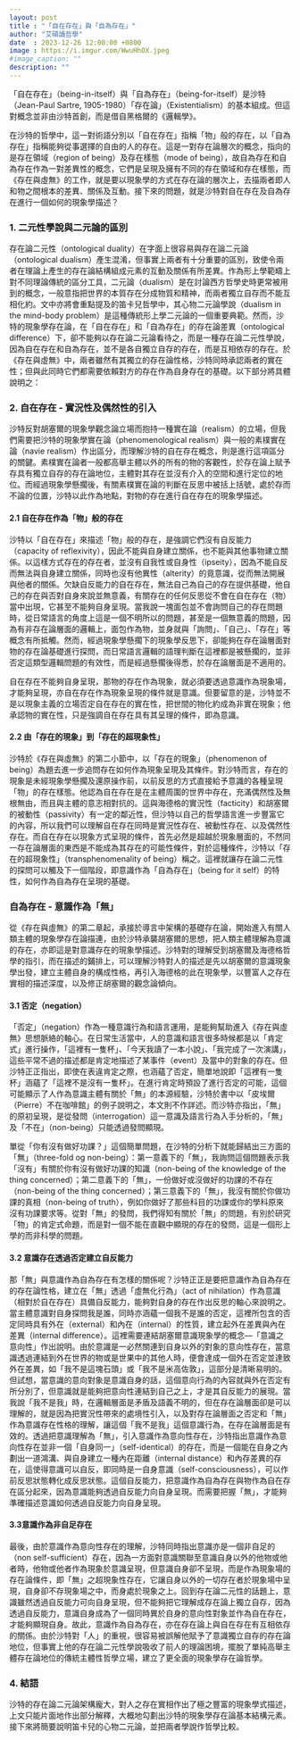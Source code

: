 ```yaml
---
layout: post
title : "「自在存在」與「自為存在」"
author: "艾碩讀哲學"
date  : 2023-12-26 12:00:00 +0800
image : https://i.imgur.com/WwuHhOX.jpeg
#image_caption: ""
description: ""
---
```


「自在存在」（being-in-itself）與「自為存在」（being-for-itself）是沙特（Jean-Paul Sartre, 1905-1980）「存在論」（Existentialism）的基本組成。但這對概念並非由沙特首創，而是借自黑格爾的《邏輯學》。

<!--more-->

在沙特的哲學中，這一對術語分別以「自在存在」指稱「物」般的存在，以「自為存在」指稱能夠從事選擇的自由的人的存在。這是一對存在論層次的概念，指向的是存在領域（region of being）及存在樣態（mode of being），故自為存在和自為存在作為一對差異性的概念，它們是呈現及擁有不同的存在領域和存在樣態，而《存在與虛無》的工作，就是要以現象學的方式在存在論的層次上，去描兩者即人和物之間根本的差異、關係及互動。接下來的問題，就是沙特對自在存在及自為存在進行一個如何的現象學描述？


### 1. 二元性學說與二元論的區別

存在論二元性（ontological duality）在字面上很容易與存在論二元論（ontological dualism）產生混淆，但事實上兩者有十分重要的區別，致使令兩者在理論上產生的存在論結構組成元素的互動及關係有所差異。作為形上學範疇上對不同理論傳統的區分工具，二元論（dualism）是在討論西方哲學史時更常被用到的概念，一般意指把世界的本質存在分成物質和精神，而兩者獨立自存而不能互相化約。文中亦將會重點提及的笛卡兒哲學中，其心物二元論學說（dualism in the mind-body problem）是這種傳統形上學二元論的一個重要典範。然而，沙特的現象學存在論，在「自在存在」和「自為存在」的存在論差異（ontological difference）下，卻不能夠以存在論二元論看待之，而是一種存在論二元性學說，因為自在存在和自為存在，並不是各自獨立自存的存在，而是互相依存的存在。於《存在與虛無》中，兩者雖然有其獨立的存在論性格，沙特同時承認兩者的實在性；但與此同時它們都需要依賴對方的存在作為自身存在的基礎。以下部分將具體說明之：


### 2. 自在存在 - 實況性及偶然性的引入

沙特反對胡塞爾的現象學觀念論立場而抱持一種實在論（realism）的立場，但我們需要把沙特的現象學實在論（phenomenological realism）與一般的素樸實在論（navie realism）作出區分，而理解沙特的自在存在概念，則是進行這項區分的關鍵。素樸實在論者一般都高舉主體以外的所有的物的客觀性，於存在論上賦予存具有獨立自存的存在論地位，主體對其存在並沒有介入的空間和進行定位的地位。而經過現象學懸擱後，有關素樸實在論的判斷在反思中被括上括號，處於存而不論的位置，沙特以此作為地點，對物的存在進行自在存在的現象學描述。

#### 2.1 自在存在作為「物」般的存在

沙特以「自在存在」來描述「物」般的存在，是強調它們沒有自反能力（capacity of reflexivity），因此不能與自身建立關係，也不能與其他事物建立關係。以這樣方式存在的存在者，並沒有自我性或自身性（ipseity），因為不能自反而無法與自身建立關係，同時也沒有他異性（alterity）的竟意識，從而無法開展與他者的關係。欠缺自反能力的自在存在，無法自己為自己的存在提供基礎，他自己的存在與否對自身來說並無意義，有關存在的任何反思從不會在自在存在（物）當中出現，它甚至不能夠自身呈現。當我說一塊面包並不會詢問自己的存在問題時，從日常語言的角度上這是一個不明所以的問題，甚至是一個無意義的問題，因為有非存在論層面的邏輯上，面包作為物，並身就與「詢問」、「自己」、「存在」等概念有所抵觸。然而，經過現象學懸擱下的現象學反思下，卻能夠在存在論層面對物的存在論基礎進行探問，而日常語言邏輯的語理判斷在這裡都是被懸擱的，並非否定這類型邏輯問題的有效性，而是經過懸擱後得悉，於存在論層面是不適用的。

自在存在不能夠自身呈現，那物的存在作為現象，就必須要透過意識作為現象場，才能夠呈現，亦自在存在作為現象呈現的條件就是意識。但要留意的是，沙特並不是以現象主義的立場否定自在存在的實在性，把世間的物化約成為非實在現象；他承認物的實在性，只是強調自在存在具有其呈理的條件，即為意識。

#### 2.2 由「存在的現象」到「存在的超現象性」

沙特於《存在與虛無》的第二小節中，以「存在的現象」（phenomenon of being）為題去進一步追問存在如何作為現象呈現及其條件。對沙特而言，存在的現象是未經現象學懸擱及還原操作前，以前反思的方式直接給予意識的各種呈現「物」的存在樣態。他認為自在存在是在主體周圍的世界中存在，充滿偶然性及無根無由，而且與主體的意志相對抗的。這與海德格的實況性（facticity）和胡塞爾的被動性（passivity）有一定的鄰近性，但沙特以自己的哲學語言進一步豐富它的內容，所以我們可以理解自在存在同時是實況性存在、被動性存在、以及偶然性存在。而自在存在以現象方式呈現的條件，首先必然是超越於現象層面的，不然同一存在論層面的東西是不能成為其存在的可能性條件，對於這種條件，沙特以「存在的超現象性」（transphenomenality of being）稱之。這裡就讓存在論二元性的探問可以觸及下一個階段，即意識作為「自為存在」（being for it self）的特性，如何作為自為存在呈現的基礎。


### 自為存在 - 意識作為「無」

從《存在與虛無》的第二章起，承接於導言中架構的基礎存在論，開始進入有關人類主體的現象學存在論描連，由於沙特承襲胡塞爾的思想，把人類主體理解為意識的存在，亦即這是對意識存在的現象學描述。沙特對的理解受到胡塞爾及海德格哲學的指引，而在描述的鋪排上，可以理解沙特對人的描述是先以胡塞爾的意識現象學出發，建立主體自身的構成性格，再引入海德格的此在現象學，以豐富人之存在實相的描述深度，以及修正胡塞爾的觀念論傾向。

#### 3.1 否定（negation）

「否定」（negation）作為一種意識行為和語言運用，是能夠幫助進入《存在與虛無》思想脈絡的軸心。在日常生活當中，人的意識和語言很多時候都是以「肯定式」進行操作，「這裡有一隻杯」、「今天我讀了一本小說」、「我完成了一次演講」，這些平常不過的描述都是肯定地描述了某事件（event）及當中的對象的存在。但沙特正正指出，即使在表違肯定之際，也涵蘊了否定，簡單地說即「這裡有一隻杯」涵蘊了「這裡不是沒有一隻杯」。在進行肯定時預設了進行否定的可能，這個可能顯示了人作為意識主體有關於「無」的本源經驗，沙特於書中以「皮埃爾（Pierre）不在咖啡館」的例子說明之，本文則不作詳述。而沙特亦指出，「無」的原初呈現，是從發問（interrogation）這一意識及語言行為入手分析的，「無」及「不在」（non-being）只能透過發問顯現。

單從「你有沒有做好功課？」這個簡單問題，在沙特的分析下就能歸結出三方面的「無」（three-fold og non-being）：第一意義下的「無」，我詢問這個問題表示我「沒有」有關於你有沒有做好功課的知識（non-being of the knowledge of the thing concerned）；第二意義下的「無」，一份做好或沒做好的功課的不存在（non-being of the thing concerned）；第三意義下的「無」，我沒有關於你做功課的真相（non-being of truth），例如你做好了那些科目的功課或你的學科原來沒有功課要求等。從對「無」的發問，我們得知有關於「無」的問題，有別於研究「物」的肯定式命題，而是對一個不能在直觀中顯現的存在的發問，這是一個形上學的而非科學的問題。

#### 3.2 意識存在透過否定建立自反能力

那「無」與意識作為自為存在有怎樣的關係呢？沙特正正是要把意識作為自為存在的存在論性格，建立在「無」透過「虛無化行為」（act of nihilation）作為意識（相對於自在存在）具備自反能力，能夠對自身的存在作出反思的軸心來說明之。當主體意識對自身探問我是誰，同時亦涵蘊一個我不是誰的否定，這裡所包含的否定同時具有外在（external）和內在（internal）的性質，建立起外在差異與內在差異（internal difference）。這裡需要連結胡塞爾意識現象學的概念—「意識之意向性」作出說明。由於意識是一必然關連到自身以外的對象的意向性存在，當意識透過連結到外在世界的物或是世果中的其他人時，便會達成一個外在否定並達致外在差異，如「我不是這塊石頭」或「我不是米高佐敦」，這部分是清晰易明的。但試想，當意識的意向對象是意識自身的話，這個意向行為的內容就與外在否定有所分別了，但意識就是能夠把意向性連結到自己之上，才是其自反能力的展現。當我說「我不是我」時，在邏輯層面是矛盾及語義不明的，但在存在論層面卻是可以理解的，就是因為把實況性帶來的處境性引入，以及對存在論層面之否定和「無」作為意識存在性格的理解，讓這個「我不是我」這個意識行為，在存在論層面是有效的。透過把意識理解為「無」，引入意識作為意向性存在，沙特指出意識作為意向性存在並非一個「自身同一」（self-identical）的存在，而是一個能在自身之內劃出一道鴻溝、與自身建立一種內在距離（internal distance）和內存差異的存在，這使得意識可以自反，即同時是一自身意識（self-consciousness），可以作前反思狀態轉化成反思狀態。這個自反能力，把意識作為自為存在與物作為自在存在區分起來，因為意識能夠透過自反能力向自身呈現。而需要把握「無」，才能夠準確描述意識如何透過自反能力向自身呈現。

#### 3.3意識作為非自足存在

最後，由於意識作為意向性存在的理解，沙特同時指出意識亦是一個非自足的（non self-sufficient）存在，因為一方面對意識關聯至意識自身以外的他物或他者時，他物或他者作為現象於意識呈現，但意識自身卻不呈現，而是作為現象場的存在論條件，即「無」之超現象性存在，它讓自身以外的一切存在者於現象場中呈現，自身卻不存現象場之中，而身處於現象之上。回到存在論二元性的話題上，意識雖然透過自反能力可向自身呈現，但不能夠把它理解成存在論上獨立自存，因為透過自反能力，意識自身成為了一個同時異於自身的意向性對象並作為自在存在，才能夠顯現自身。故此，意識作為自為存在，亦在存在論上與自在存在有互相依存的關係。由於沙特對「人」的重視，很容易被誤解他賦予了意識獨立自存的存在論地位，但事實上他的存在論二元性學說吸收了前人的理論困境，擺脫了單純高舉主體存在論地位的傳統主體性哲學立場，建立了更全面的現象學存在論哲學。


### 4. 結語

沙特的存在論二元論架構龐大，對人之存在實相作出了極之豐富的現象學式描述，上文只能片面地作出部分解釋，大概地勾劃出沙特的現象學存在論基本結構元素。接下來將簡要說明笛卡兒的心物二元論，並把兩者學說作哲學比較。

<!--END-->